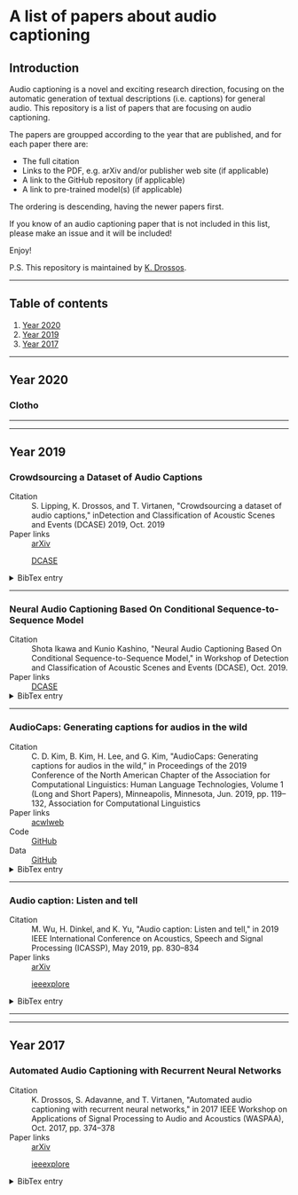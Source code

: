 # A list of papers about audio captioning

## Introduction 

Audio captioning is a novel and exciting research direction, 
focusing on the automatic generation of textual descriptions
(i.e. captions) for general audio. This repository is a list
of papers that are focusing on audio captioning. 

The papers are groupped according to the year that are published,
and for each paper there are: 

* The full citation
* Links to the PDF, e.g. arXiv and/or publisher web site (if applicable)
* A link to the GitHub repository (if applicable)
* A link to pre-trained model(s) (if applicable)

The ordering is descending, having the newer papers first. 

If you know of an audio captioning paper that is not included
in this list, please make an issue and it will be included!

Enjoy! 

P.S. This repository is maintained by
[K. Drossos](https://github.com/dr-costas). 

----

## Table of contents

1. [Year 2020](#year-2020)
1. [Year 2019](#year-2019)
1. [Year 2017](#year-2017)
  
----

## Year 2020

### Clotho

---

---

## Year 2019

### Crowdsourcing a Dataset of Audio Captions

<dl>
  <dt>Citation</dt>
  <dd>S. Lipping, K. Drossos, and T. Virtanen, "Crowdsourcing a
  dataset of audio captions," inDetection and Classification of
  Acoustic Scenes and Events (DCASE) 2019, Oct. 2019
  </dd>

  <dt>Paper links</dt>
  <dd>
  <a href="https://arxiv.org/abs/1907.09238">arXiv</a>

  <a href="http://dcase.community/documents/workshop2019/proceedings/DCASE2019Workshop_Lipping_31.pdf">DCASE</a>
  </dd>

  <dt>
  <details><summary>BibTex entry</summary><br>

	@INPROCEEDINGS{lipping:2019:dcase,
    author={S. Lipping and K. Drossos and T. Virtanen},
    title={Crowdsourcing a Dataset of Audio Captions},
	booktitle = {Proceedings of the Detection and Classification of Acoustic Scenes and Events 2019 Workshop (DCASE2019)},
    address = {New York University, NY, USA},
    month = {Oct.},
    year = {2019},
    pages = {139--143},
    ISSN={2379-190X}}

  </details>
  </dt>
</dl>

----

### Neural Audio Captioning Based On Conditional Sequence-to-Sequence Model

<dl>
  <dt>Citation</dt>
  <dd>Shota Ikawa and Kunio Kashino, "Neural Audio Captioning Based
  On Conditional Sequence-to-Sequence Model," in Workshop of Detection
  and Classification of Acoustic Scenes and Events (DCASE), Oct.
  2019.
  </dd>

  <dt>Paper links</dt>
  <dd>
  <a href="http://dcase.community/documents/workshop2019/proceedings/DCASE2019Workshop_Ikawa_82.pdf">DCASE</a>
  </dd>

  <dt>
  <details><summary>BibTex entry</summary><br>

	@inproceedings{ikawa:2019:dcase,
    author = {Shota Ikawa and Kunio Kashino},
    title = {Neural Audio Captioning Based On Conditional Sequence-to-Sequence Model},
    booktitle = {Proceedings of the Detection and Classification of Acoustic Scenes and Events 2019 Workshop ({DCASE2019})},
    address = {New York University, NY, USA},
    month = {Oct.},
    year = {2019},
    pages = {99--103},
	ISSN={2379-190X}}

  </details>
  </dt>
</dl>

----

### AudioCaps: Generating captions for audios in the wild

<dl>
  <dt>Citation</dt>
  <dd>C. D. Kim, B. Kim, H. Lee, and G. Kim, "AudioCaps:
  Generating captions for audios in the wild,” in Proceedings
  of the 2019 Conference of the North American Chapter of the
  Association for Computational Linguistics: Human Language
  Technologies, Volume 1 (Long and Short Papers), Minneapolis,
  Minnesota, Jun. 2019, pp. 119–132, Association for Computational
  Linguistics 
  </dd>

  <dt>Paper links</dt>
  <dd>
  <a href="https://arxiv.org/abs/1706.10006">acwlweb</a>
  </dd>

  <dt>Code</dt>
  <dd>
  <a href="https://github.com/cdjkim/audiocaps">GitHub</a>
  </dd>

  <dt>Data</dt>
  <dd>
  <a href="https://github.com/cdjkim/audiocaps/blob/master/dataset/README.md">GitHub</a>
  </dd>

  <dt>
  <details><summary>BibTex entry</summary><br>

	@inproceedings{kim:2019:nacacl,
    title = {{A}udio{C}aps: Generating Captions for Audios in The Wild},
    author = {C. D. Kim and B. Kim and H. Lee and G. Ki}",
    booktitle = {Proceedings of the 2019 Conference of the North {A}merican Chapter of the Association for Computational Linguistics: Human Language Technologies, Volume 1 (Long and Short Papers)},
    month = {Jun.},
    year = {2019},
    address = {Minneapolis, Minnesota},
    publisher = {Association for Computational Linguistics},
    doi = {10.18653/v1/N19-1011},
    pages = {119--132}}

  </details>
  </dt>
</dl>

----

### Audio caption: Listen and tell

<dl>
  <dt>Citation</dt>
  <dd>M. Wu, H. Dinkel, and K. Yu, "Audio caption: Listen and
  tell," in 2019 IEEE International Conference on Acoustics,
  Speech and Signal Processing (ICASSP), May 2019, pp. 830–834
  </dd>

  <dt>Paper links</dt>
  <dd>
  <a href="https://arxiv.org/abs/1706.10006">arXiv</a>

  <a href="https://ieeexplore.ieee.org/document/8170058">ieeexplore</a>
  </dd>

  <dt>
  <details><summary>BibTex entry</summary><br>

	@inproceedings{wu:2019:icassp,
    author={M. {Wu} and H. {Dinkel} and K. {Yu}},
    booktitle={2019 IEEE International Conference on Acoustics, Speech and Signal Processing ({ICASSP})},
    title={Audio Caption: Listen and Tell},
    year={2019},
    pages={830-834},
    doi={10.1109/ICASSP.2019.8682377},
    ISSN={2379-190X},
    month={May}}

  </details>
  </dt>
</dl>

----

----

## Year 2017

### Automated Audio Captioning with Recurrent Neural Networks


<dl>
  <dt>Citation</dt>
  <dd>K. Drossos, S. Adavanne, and T. Virtanen, "Automated audio
  captioning with recurrent neural networks," in 2017 IEEE Workshop
  on Applications of Signal Processing to Audio and Acoustics
  (WASPAA), Oct. 2017, pp. 374–378</dd>

  <dt>Paper links</dt>
  <dd>
  <a href="https://arxiv.org/abs/1706.10006">arXiv</a>

  <a href="https://ieeexplore.ieee.org/document/8170058">ieeexplore</a>
  </dd>

  <dt>
  <details><summary>BibTex entry</summary><br>

    @inproceedings{drossos:2017:waspaa,
    author={K. {Drossos} and S. {Adavanne} and T. {Virtanen}},
    booktitle={2017 IEEE Workshop on Applications of Signal Processing to Audio and Acoustics (WASPAA)},
    title={Automated audio captioning with recurrent neural networks},
    year={2017},
    pages={374-378}}

  </details>
  </dt>
</dl>

